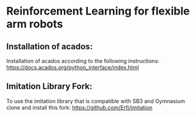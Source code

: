 # Reinforcement Learning for flexible arm robots

## Installation of acados:
Installation of acados according to the following instructions:
https://docs.acados.org/python_interface/index.html

## Imitation Library Fork:
To use the imitation library that is compatible with SB3 and Gymnasium clone and install
this fork: https://github.com/Erfi/imitation
